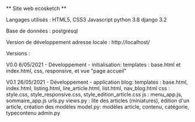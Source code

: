** Site web ecosketch **

Langages utilisés : 
HTML5, CSS3
Javascript
python 3.8
django 3.2

Base de données : postgresql


Version de développement
adresse locale : http://localhost/

Versions :

V0.0  6/05/2021 - Développement - initialisation: templates : base.html et index.html, css, responsive, et vue "page accueil"
 
V0.1  26/05/2021 - Développement - application blog:
                                    templates :     base.html, index.html, listing.html, lire_article.html, list.html, nav_blog.html
                                    css :           style.css, style_responsive.css, style_edition_article.css
                                    js :            menu_app.js, sommaire_app.js
                                    urls.py
                                    views.py : lite des articles (miniatures), édition d'un article, création des modèles
                                    model.py: modèles article, contenu, catégorie, typecontenu
                                    admin.py 



